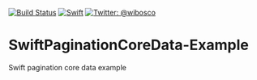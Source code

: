 [![Build Status](https://travis-ci.org/wibosco/SwiftPaginationCoreData-Example.svg)](https://travis-ci.org/wibosco/SwiftPaginationCoreData-Example)
<a href="https://swift.org"><img src="https://img.shields.io/badge/Swift-2.0-orange.svg?style=flat" alt="Swift" 
/></a>
<a href="https://twitter.com/wibosco"><img src="https://img.shields.io/badge/twitter-@wibosco-blue.svg?style=flat" alt="Twitter: @wibosco" /></a>

# SwiftPaginationCoreData-Example
Swift pagination core data example
